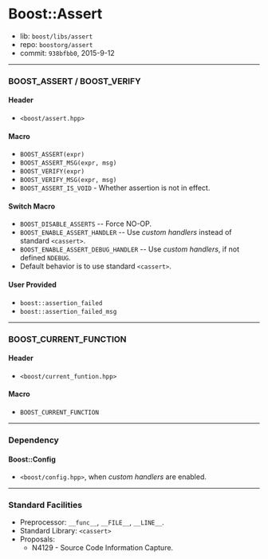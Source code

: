 # Boost::Assert

* lib: `boost/libs/assert`
* repo: `boostorg/assert`
* commit: `938bfbb0`, 2015-9-12

------
### BOOST_ASSERT / BOOST_VERIFY

#### Header

* `<boost/assert.hpp>`

#### Macro

* `BOOST_ASSERT(expr)`
* `BOOST_ASSERT_MSG(expr, msg)`
* `BOOST_VERIFY(expr)`
* `BOOST_VERIFY_MSG(expr, msg)`
* `BOOST_ASSERT_IS_VOID` - Whether assertion is not in effect.

#### Switch Macro

* `BOOST_DISABLE_ASSERTS` -- Force NO-OP.
* `BOOST_ENABLE_ASSERT_HANDLER` -- Use _custom handlers_ instead of standard `<cassert>`.
* `BOOST_ENABLE_ASSERT_DEBUG_HANDLER` -- Use _custom handlers_, if not defined `NDEBUG`.
* Default behavior is to use standard `<cassert>`.

#### User Provided

* `boost::assertion_failed`
* `boost::assertion_failed_msg`

------
### BOOST_CURRENT_FUNCTION

#### Header

* `<boost/current_funtion.hpp>`

#### Macro

* `BOOST_CURRENT_FUNCTION`

------
### Dependency

#### Boost::Config

* `<boost/config.hpp>`, when _custom handlers_ are enabled.

------
### Standard Facilities

* Preprocessor: `__func__`, `__FILE__`, `__LINE__`.
* Standard Library: `<cassert>`
* Proposals:
  * N4129 - Source Code Information Capture.
